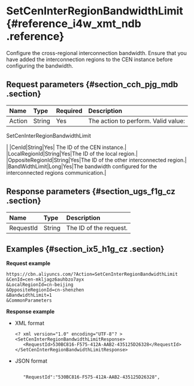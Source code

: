 # SetCenInterRegionBandwidthLimit {#reference_i4w_xmt_ndb .reference}

Configure the cross-regional interconnection bandwidth. Ensure that you have added the interconnection regions to the CEN instance before configuring the bandwidth.

## Request parameters {#section_cch_pjg_mdb .section}

|Name|Type|Required|Description|
|:---|:---|:-------|:----------|
|Action|String|Yes| The action to perform. Valid value:

 SetCenInterRegionBandwidthLimit

 |
|CenId|String|Yes| The ID of the CEN instance.|
|LocalRegionId|String|Yes|The ID of the local region.|
|OppositeRegionId|String|Yes|The ID of the other interconnected region.|
|BandWidthLimit|Long|Yes|The bandwidth configured for the interconnected regions communication.|

## Response parameters {#section_ugs_f1g_cz .section}

|Name|Type|Description|
|:---|:---|:----------|
|RequestId|String|The ID of the request.|

## Examples {#section_ix5_h1g_cz .section}

**Request example**

``` {#createVPCpub}
https://cbn.aliyuncs.com/?Action=SetCenInterRegionBandwidthLimit
&CenId=cen-mkljagz6auhbzo7ayx
&LocalRegionId=cn-beijing
&OppositeRegionId=cn-shenzhen
&BandwidthLimit=1
&CommonParameters
```

**Response example**

-   XML format

    ```
    <? xml version="1.0" encoding="UTF-8"? >
    <SetCenInterRegionBandwidthLimitResponse>
       <RequestId>530BC816-F575-412A-AAB2-435125D26328</RequestId>
    </SetCenInterRegionBandwidthLimitResponse>
    ```

-   JSON format

    ```
    
       "RequestId":"530BC816-F575-412A-AAB2-435125D26328",
    
    ```


